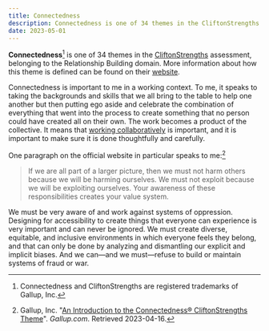 ```yaml
---
title: Connectedness
description: Connectedness is one of 34 themes in the CliftonStrengths assessment, belonging to the Relationship Building domain.
date: 2023-05-01
---
```


**Connectedness**[^1] is one of 34 themes in the [CliftonStrengths](/thoughts/cliftonstrengths) assessment, belonging to
the Relationship Building domain. More information about how this theme is defined can be found on
their [website](https://www.gallup.com/cliftonstrengths/en/252197/connectedness-theme.aspx).

Connectedness is important to me in a working context. To me, it speaks to taking the backgrounds and skills that we all
bring to the table to help one another but then putting ego aside and celebrate the combination of everything that went
into the process to create something that no person could have created all on their own. The work becomes a product of
the collective. It means that [working collaboratively](/thoughts/working-collaboratively) is important, and it is
important to make sure it is done thoughtfully and carefully.

One paragraph on the official website in particular speaks to me:[^2]

> If we are all part of a larger picture, then we must not harm others because we will be harming ourselves. We must not
> exploit because we will be exploiting ourselves. Your awareness of these responsibilities creates your value system.

We must be very aware of and work against systems of oppression. Designing for accessibility to create things that
everyone can experience is very important and can never be ignored. We must create diverse, equitable, and inclusive
environments in which everyone feels they belong, and that can only be done by analyzing and dismantling our explicit
and implicit biases. And we can—and we must—refuse to build or maintain systems of fraud or war.

[^1]: Connectedness and CliftonStrengths are registered trademarks of Gallup, Inc.
[^2]: Gallup,
Inc. "[An Introduction to the Connectedness® CliftonStrengths Theme](https://www.gallup.com/cliftonstrengths/en/252197/connectedness-theme.aspx)".
*Gallup.com*. Retrieved 2023-04-16.